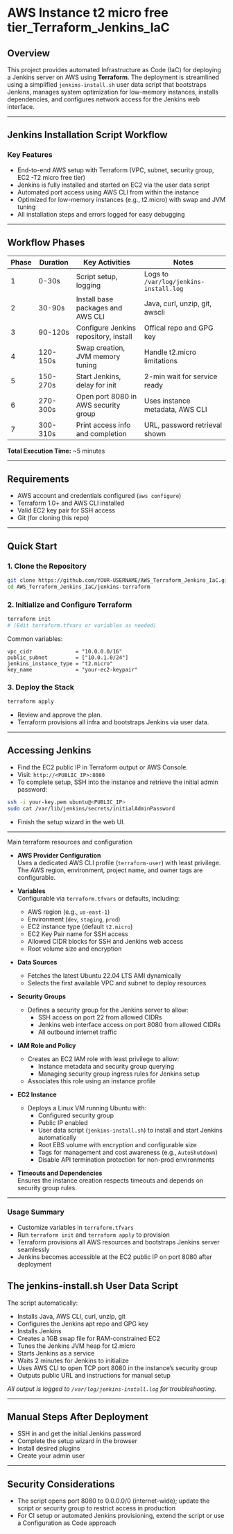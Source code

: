 # AWS Instance t2 micro free tier_Terraform_Jenkins_IaC

## Overview

This project provides automated Infrastructure as Code (IaC) for deploying a Jenkins server on AWS using **Terraform**. The deployment is streamlined using a simplified `jenkins-install.sh` user data script that bootstraps Jenkins, manages system optimization for low-memory instances, installs dependencies, and configures network access for the Jenkins web interface.

---

## Jenkins Installation Script Workflow

### Key Features

- End-to-end AWS setup with Terraform (VPC, subnet, security group, EC2 -T2 micro free tier)
- Jenkins is fully installed and started on EC2 via the user data script
- Automated port access using AWS CLI from within the instance
- Optimized for low-memory instances (e.g., t2.micro) with swap and JVM tuning
- All installation steps and errors logged for easy debugging

---

## Workflow Phases

| Phase | Duration | Key Activities                        | Notes                                  |
| ----- | -------- | ------------------------------------- | -------------------------------------- |
| 1     | 0-30s    | Script setup, logging                 | Logs to `/var/log/jenkins-install.log` |
| 2     | 30-90s   | Install base packages and AWS CLI     | Java, curl, unzip, git, awscli         |
| 3     | 90-120s  | Configure Jenkins repository, install | Offical repo and GPG key               |
| 4     | 120-150s | Swap creation, JVM memory tuning      | Handle t2.micro limitations            |
| 5     | 150-270s | Start Jenkins, delay for init         | 2-min wait for service ready           |
| 6     | 270-300s | Open port 8080 in AWS security group  | Uses instance metadata, AWS CLI        |
| 7     | 300-310s | Print access info and completion      | URL, password retrieval shown          |

**Total Execution Time:** ~5 minutes

---

## Requirements

- AWS account and credentials configured (`aws configure`)
- Terraform 1.0+ and AWS CLI installed
- Valid EC2 key pair for SSH access
- Git (for cloning this repo)

---

## Quick Start

### 1. Clone the Repository

```bash
git clone https://github.com/YOUR-USERNAME/AWS_Terraform_Jenkins_IaC.git
cd AWS_Terraform_Jenkins_IaC/jenkins-terraform
```

### 2. Initialize and Configure Terraform

```bash
terraform init
# (Edit terraform.tfvars or variables as needed)
```

Common variables:

```hcl
vpc_cidr              = "10.0.0.0/16"
public_subnet         = ["10.0.1.0/24"]
jenkins_instance_type = "t2.micro"
key_name              = "your-ec2-keypair"
```

### 3. Deploy the Stack

```bash
terraform apply
```

- Review and approve the plan.
- Terraform provisions all infra and bootstraps Jenkins via user data.

---

## Accessing Jenkins

- Find the EC2 public IP in Terraform output or AWS Console.
- Visit: `http://<PUBLIC_IP>:8080`
- To complete setup, SSH into the instance and retrieve the initial admin password:

```bash
ssh -i your-key.pem ubuntu@<PUBLIC_IP>
sudo cat /var/lib/jenkins/secrets/initialAdminPassword
```

- Finish the setup wizard in the web UI.

---



Main terraform resources and configuration

- **AWS Provider Configuration**  
  Uses a dedicated AWS CLI profile (`terraform-user`) with least privilege. 
  The AWS region, environment, project name, and owner tags are configurable.

- **Variables**  
  Configurable via `terraform.tfvars` or defaults, including:
  - AWS region (e.g., `us-east-1`)
  - Environment (`dev`, `staging`, `prod`)
  - EC2 instance type (default `t2.micro`)
  - EC2 Key Pair name for SSH access
  - Allowed CIDR blocks for SSH and Jenkins web access
  - Root volume size and encryption

- **Data Sources**  
  - Fetches the latest Ubuntu 22.04 LTS AMI dynamically
  - Selects the first available VPC and subnet to deploy resources

- **Security Groups**  
  - Defines a security group for the Jenkins server to allow:
    - SSH access on port 22 from allowed CIDRs
    - Jenkins web interface access on port 8080 from allowed CIDRs
    - All outbound internet traffic

- **IAM Role and Policy**  
  - Creates an EC2 IAM role with least privilege to allow:
    - Instance metadata and security group querying
    - Managing security group ingress rules for Jenkins setup
  - Associates this role using an instance profile

- **EC2 Instance**  
  - Deploys a Linux VM running Ubuntu with:
    - Configured security group
    - Public IP enabled
    - User data script (`jenkins-install.sh`) to install and start Jenkins automatically
    - Root EBS volume with encryption and configurable size
    - Tags for management and cost awareness (e.g., `AutoShutdown`)
    - Disable API termination protection for non-prod environments

- **Timeouts and Dependencies**  
  Ensures the instance creation respects timeouts and depends on security group rules.

***

### Usage Summary

- Customize variables in `terraform.tfvars`  
- Run `terraform init` and `terraform apply` to provision  
- Terraform provisions all AWS resources and bootstraps Jenkins server seamlessly  
- Jenkins becomes accessible at the EC2 public IP on port 8080 after deployment


## The jenkins-install.sh User Data Script

The script automatically:

- Installs Java, AWS CLI, curl, unzip, git
- Configures the Jenkins apt repo and GPG key
- Installs Jenkins
- Creates a 1GB swap file for RAM-constrained EC2
- Tunes the Jenkins JVM heap for t2.micro
- Starts Jenkins as a service
- Waits 2 minutes for Jenkins to initialize
- Uses AWS CLI to open TCP port 8080 in the instance’s security group
- Outputs public URL and instructions for manual setup

_All output is logged to `/var/log/jenkins-install.log` for troubleshooting._

---

## Manual Steps After Deployment

- SSH in and get the initial Jenkins password
- Complete the setup wizard in the browser
- Install desired plugins
- Create your admin user

---

## Security Considerations

- The script opens port 8080 to 0.0.0.0/0 (internet-wide); update the script or security group to restrict access in production
- For CI setup or automated Jenkins provisioning, extend the script or use a Configuration as Code approach
